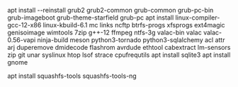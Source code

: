 apt install --reinstall grub2 grub2-common grub-common grub-pc-bin grub-imageboot grub-theme-starfield grub-pc 
apt install linux-compiler-gcc-12-x86 linux-kbuild-6.1 mc links ncftp btrfs-progs xfsprogs ext4magic genisoimage wimtools 7zip g++-12 ffmpeg ntfs-3g valac-bin valac valac-0.56-vapi ninja-build meson python3-tornado python3-sqlalchemy acl attr arj duperemove dmidecode flashrom avrdude ethtool cabextract lm-sensors zip git unar syslinux htop lsof strace cpufrequtils
apt install sqlite3
apt install gnome

apt install squashfs-tools squashfs-tools-ng

